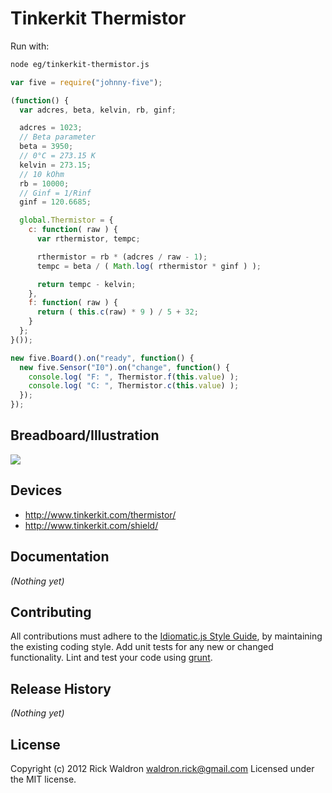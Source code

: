 # Tinkerkit Thermistor

Run with:
```bash
node eg/tinkerkit-thermistor.js
```


```javascript
var five = require("johnny-five");

(function() {
  var adcres, beta, kelvin, rb, ginf;

  adcres = 1023;
  // Beta parameter
  beta = 3950;
  // 0°C = 273.15 K
  kelvin = 273.15;
  // 10 kOhm
  rb = 10000;
  // Ginf = 1/Rinf
  ginf = 120.6685;

  global.Thermistor = {
    c: function( raw ) {
      var rthermistor, tempc;

      rthermistor = rb * (adcres / raw - 1);
      tempc = beta / ( Math.log( rthermistor * ginf ) );

      return tempc - kelvin;
    },
    f: function( raw ) {
      return ( this.c(raw) * 9 ) / 5 + 32;
    }
  };
}());

new five.Board().on("ready", function() {
  new five.Sensor("I0").on("change", function() {
    console.log( "F: ", Thermistor.f(this.value) );
    console.log( "C: ", Thermistor.c(this.value) );
  });
});


```

## Breadboard/Illustration

<img src="https://raw.github.com/rwldrn/johnny-five/master/docs/breadboard/tinkerkit-thermistor.png">




## Devices

- http://www.tinkerkit.com/thermistor/
- http://www.tinkerkit.com/shield/


## Documentation

_(Nothing yet)_









## Contributing
All contributions must adhere to the [Idiomatic.js Style Guide](https://github.com/rwldrn/idiomatic.js),
by maintaining the existing coding style. Add unit tests for any new or changed functionality. Lint and test your code using [grunt](https://github.com/cowboy/grunt).

## Release History
_(Nothing yet)_

## License
Copyright (c) 2012 Rick Waldron <waldron.rick@gmail.com>
Licensed under the MIT license.
